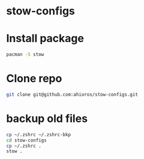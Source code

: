 # stow-configs

# Install package
```bash
pacman -S stow
```

# Clone repo
```bash
git clone git@github.com:ahioros/stow-configs.git
```

# backup old files 
```bash
cp ~/.zshrc ~/.zshrc-bkp
cd stow-configs
cp ~/.zshrc .
stow .
```
